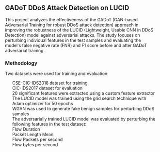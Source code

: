 ## GADoT DDoS Attack Detection on LUCID
This project analyzes the effectiveness of the GADoT (GAN-based Adversarial Training for robust DDoS attack detection) approach in improving the robustness of the LUCID (Lightweight, Usable CNN in DDoS Detection) model against adversarial attacks. The study focuses on perturbing individual features in the test samples and evaluating the model's false negative rate (FNR) and F1 score before and after GADoT adversarial training.

### Methodology
Two datasets were used for training and evaluation: <br>
<ul>
CSE-CIC-IDS2018 dataset for training <br>
CIC-IDS2017 dataset for evaluation <br>
20 significant features were extracted using a custom feature extractor <br>
The LUCID model was trained using the grid search technique with Adam optimizer for 50 epochs <br>
WGAN was used to generate fake benign samples for perturbing DDoS samples <br>
The adversarially trained LUCID model was evaluated by perturbing the following features in the test dataset: <br>
Flow Duration <br>
Packet Length Mean <br>
Flow Packets per second <br>
Flow bytes per second <br>
</ul>
